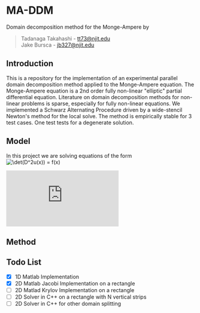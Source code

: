 # MA-DDM
Domain decomposition method for the Monge-Ampere by <br />
> Tadanaga Takahashi - tt73@njit.edu <br />
> Jake Bursca - jb327@njit.edu <br />

## Introduction
This is a repository for the implementation of an experimental parallel domain decomposition method applied to the Monge-Ampere equation. The Monge-Ampere equation is a 2nd order fully non-linear "elliptic" partial differential equation. Literature on domain decomposition methods for non-linear problems is sparse, especially for fully non-linear equations. We implemented a Schwarz Alternating Procedure driven by a wide-stencil Newton's method for the local solve. The method is empirically stable for 3 test cases. One test tests for a degenerate solution. 

## Model 
In this project we are solving equations of the form <br />
<img src="https://latex.codecogs.com/svg.image?\det(D^2u(x))&space;=&space;f(x)" title="\det(D^2u(x)) = f(x)" />
<br />

![equation](http://www.sciweavers.org/tex2img.php?eq=1%2Bsin%28mc%5E2%29&bc=White&fc=Black&im=jpg&fs=12&ff=arev&edit=)

## Method 


## Todo List 
- [x] 1D Matlab Implementation 
- [x] 2D Matlab Jacobi Implementation on a rectangle
- [ ] 2D Matlad Krylov Implementation on a rectangle  
- [ ] 2D Solver in C++ on a rectangle with N vertical strips 
- [ ] 2D Solver in C++ for other domain splitting 
